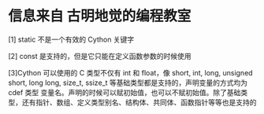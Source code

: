 # 信息来自 古明地觉的编程教室

[1] static 不是一个有效的 Cython 关键字

[2] const 是支持的，但是它只能在定义函数参数的时候使用

[3]Cython 可以使用的 C 类型不仅有 int 和 float，像 short, int, long, unsigned short, long long, size_t, ssize_t 等基础类型都是支持的，声明变量的方式均为 cdef 类型 变量名。声明的时候可以赋初始值，也可以不赋初始值。除了基础类型，还有指针、数组、定义类型别名、结构体、共同体、函数指针等等也是支持的
